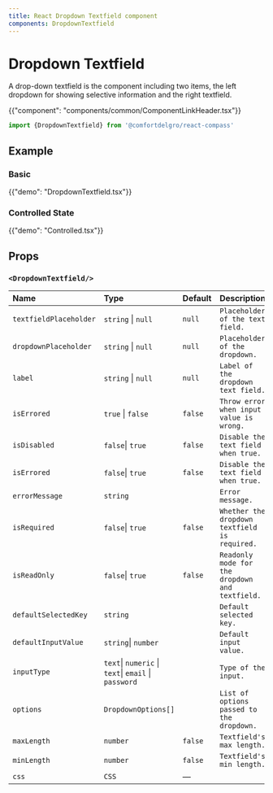 ```yaml
---
title: React Dropdown Textfield component
components: DropdownTextfield
---
```


# Dropdown Textfield

<p class="description">A drop-down textfield is the component including two items, the left dropdown for showing selective information and the right textfield.</p>

{{"component": "components/common/ComponentLinkHeader.tsx"}}

```jsx
import {DropdownTextfield} from '@comfortdelgro/react-compass'
```

## Example

### Basic

{{"demo": "DropdownTextfield.tsx"}}

### Controlled State

{{"demo": "Controlled.tsx"}}

## Props

### `<DropdownTextfield/>`

| Name                   | Type                                                 | Default | Description                                     |
| :--------------------- | :--------------------------------------------------- | :------ | :---------------------------------------------- |
| `textfieldPlaceholder` | `string` \| `null`                                   | `null`  | `Placeholder of the text field.`                |
| `dropdownPlaceholder`  | `string` \| `null`                                   | `null`  | `Placeholder of the dropdown.`                  |
| `label`                | `string` \| `null`                                   | `null`  | `Label of the dropdown text field.`             |
| `isErrored`            | `true` \| `false`                                    | `false` | `Throw error when input value is wrong.`        |
| `isDisabled`           | `false`\| `true`                                     | `false` | `Disable the text field when true.`             |
| `isErrored`            | `false`\| `true`                                     | `false` | `Disable the text field when true.`             |
| `errorMessage`         | `string`                                             |         | `Error message.`                                |
| `isRequired`           | `false`\| `true`                                     | `false` | `Whether the dropdown textfield is required.`   |
| `isReadOnly`           | `false`\| `true`                                     | `false` | `Readonly mode for the dropdown and textfield.` |
| `defaultSelectedKey`   | `string`                                             |         | `Default selected key.`                         |
| `defaultInputValue`    | `string`\| `number`                                  |         | `Default input value.`                          |
| `inputType`            | `text`\| `numeric` \| `text`\| `email` \| `password` |         | `Type of the input.`                            |
| `options`              | `DropdownOptions[]`                                  |         | `List of options passed to the dropdown.`       |
| `maxLength`            | `number`                                             | `false` | `Textfield's max length.`                       |
| `minLength`            | `number`                                             | `false` | `Textfield's min length.`                       |
| `css `                 | `CSS`                                                | —       |                                                 |
